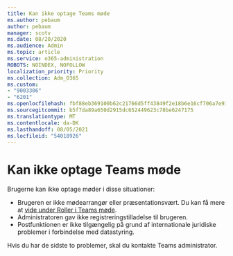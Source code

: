 ```yaml
---
title: Kan ikke optage Teams møde
ms.author: pebaum
author: pebaum
manager: scotv
ms.date: 08/20/2020
ms.audience: Admin
ms.topic: article
ms.service: o365-administration
ROBOTS: NOINDEX, NOFOLLOW
localization_priority: Priority
ms.collection: Adm_O365
ms.custom:
- "9003306"
- "6201"
ms.openlocfilehash: fbf88eb369100b62c21766d5ff43849f2e18b6e16cf706a7e91a316abc3bdd27
ms.sourcegitcommit: b5f7da89a650d2915dc652449623c78be6247175
ms.translationtype: MT
ms.contentlocale: da-DK
ms.lasthandoff: 08/05/2021
ms.locfileid: "54018926"
---
```

# <a name="cant-record-teams-meeting"></a>Kan ikke optage Teams møde

Brugerne kan ikke optage møder i disse situationer:  

- Brugeren er ikke mødearrangør eller præsentationsvært. Du kan få mere at [vide under Roller i Teams møde](https://support.microsoft.com/office/roles-in-a-teams-meeting-c16fa7d0-1666-4dde-8686-0a0bfe16e019).
- Administratoren gav ikke registreringstilladelse til brugeren.
- Postfunktionen er ikke tilgængelig på grund af internationale juridiske problemer i forbindelse med datastyring.

Hvis du har de sidste to problemer, skal du kontakte Teams administrator.